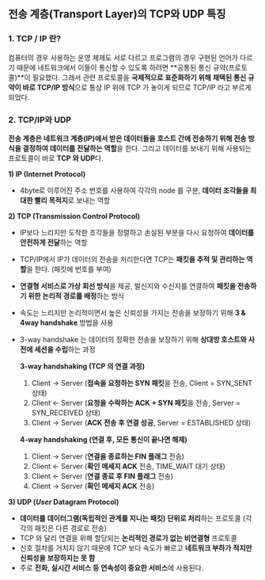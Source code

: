 ## 전송 계층(Transport Layer)의 TCP와 UDP 특징

### 1. TCP / IP 란?

컴퓨터의 경우 사용하는 운영 체제도 서로 다르고 프로그램의 경우 구현된 언어가 다르기 때문에 네트워크에서 이들이 통신할 수 있도록 하려면 **공통된 통신 규약(프로토콜)**이 필요했다. 그래서 관련 프로토콜을 **국제적으로 표준화하기 위해 채택된 통신 규약이 바로 TCP/IP 방식**으로 통상 IP 위에 TCP 가 놓이게 되므로 TCP/IP 라고 부르게 되었다.



### 2. TCP/IP와 UDP

**전송 계층은 네트워크 계층(IP)에서 받은 데이터들을 호스트 간에 전송하기 위해 전송 방식을 결정하여 데이터를 전달하는 역할**을 한다. 그리고 데이터를 보내기 위해 사용되는 프로토콜이 바로 **TCP 와 UDP**다.



**1) IP (Internet Protocol)**

- 4byte로 이루어진 주소 번호를 사용하여 각각의 node 를 구분, **데이터 조각들을 최대한 빨리 목적지**로 보내는 역할



**2) TCP (Transmission Control Protocol)**

- IP보다 느리지만 도착한 조각들을 정렬하고 손실된 부분을 다시 요청하여 **데이터를 안전하게 전달**하는 역할

- TCP/IP에서 IP가 데이터의 전송을 처리한다면 TCP는 **패킷을 추적 및 관리하는 역할**을 한다. (패킷에 번호를 부여)

- **연결형 서비스로 가상 회선 방식**을 제공, 발신지와 수신지를 연결하여 **패킷을 전송하기 위한 논리적 경로를 배정**하는 방식 

- 속도는 느리지만 논리적이면서 높은 신뢰성을 가지는 전송을 보장하기 위해 **3 & 4way handshake** 방법을 사용 

- 3-way handshake 는 데이터의 정확한 전송을 보장하기 위해 **상대방 호스트와 사전에 세션을 수립**하는 과정

  

  **3-way handshaking (TCP 의 연결 과정)**

  1. Client → Server (**접속을 요청하는 SYN 패킷**을 전송, Client = SYN_SENT 상태)
  2. Client ← Server (**요청을 수락하는 ACK + SYN 패킷**을 전송, Server = SYN_RECEIVED 상태)
  3. Client → Server (**ACK 전송 후 연결 성공**, Server = ESTABLISHED 상태)

  

  **4-way handshaking (연결 후, 모든 통신이 끝나면 해제)**

  1. Client → Server (**연결을 종료하는 FIN 플래그** 전송)
  2. Client ← Server (**확인 메세지 ACK** 전송, TIME_WAIT 대기 상태)
  3. Client ← Server (**연결 종료 후 FIN 플래그** 전송)
  4. Client → Server (**확인 메세지 ACK** 전송)



**3) UDP (*User* Datagram Protocol)**

- **데이터를 데이터그램(독립적인 관계를 지니는 패킷) 단위로 처리**하는 프로토콜 (각각의 패킷은 다른 경로로 전송)
-  TCP 와 달리 연결을 위해 할당되는 **논리적인 경로가 없는 비연결형** 프로토콜 
- 신호 절차를 거치지 않기 때문에 TCP 보다 속도가 빠르고 **네트워크 부하가 적지만 신뢰성을 보장하지는 못 함** 
- 주로 **전화, 실시간 서비스 등 연속성이 중요한 서비스**에 사용된다.